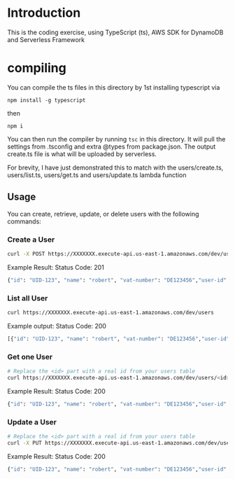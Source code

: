 
# Introduction

This is the coding exercise, using TypeScript (ts), AWS SDK for DynamoDB and Serverless Framework

# compiling

You can compile the ts files in this directory by 1st installing typescript via

`npm install -g typescript`

then

`npm i`

You can then run the compiler by running `tsc` in this directory. It will pull the settings from .tsconfig and extra @types
from package.json. The output create.ts file is what will be uploaded by serverless.

For brevity, I have just demonstrated this to match with the users/create.ts, users/list.ts, users/get.ts and users/update.ts lambda function

## Usage

You can create, retrieve, update, or delete users with the following commands:

### Create a User

```bash
curl -X POST https://XXXXXXX.execute-api.us-east-1.amazonaws.com/dev/users --data '{ "id": "UID-123", "name": "robert", "vat-number": "DE123456","user-id": "gid:robert" }'
```

Example Result:
Status Code: 201
```bash
{"id": "UID-123", "name": "robert", "vat-number": "DE123456","user-id": "gid:robert" }%
```

### List all User
```bash
curl https://XXXXXXX.execute-api.us-east-1.amazonaws.com/dev/users
```

Example output:
Status Code: 200
```bash
[{"id": "UID-123", "name": "robert", "vat-number": "DE123456","user-id": "gid:robert" }]%
```

### Get one User

```bash
# Replace the <id> part with a real id from your users table
curl https://XXXXXXX.execute-api.us-east-1.amazonaws.com/dev/users/<id>
```

Example Result:
Status Code: 200
```bash
{"id": "UID-123", "name": "robert", "vat-number": "DE123456","user-id": "gid:robert" }%
```

### Update a User

```bash
# Replace the <id> part with a real id from your users table
curl -X PUT https://XXXXXXX.execute-api.us-east-1.amazonaws.com/dev/users/<id> --data '{ "name": "robert", "vat-number": "DE123456" }'
```

Example Result:
Status Code: 200
```bash
{"id": "UID-123", "name": "robert", "vat-number": "DE123456","user-id": "gid:robert" }%
```
